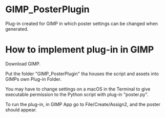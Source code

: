 # GIMP_PosterPlugin
Plug-in created for GIMP in which poster settings can be changed when generated. 

# How to implement plug-in in GIMP
Download GIMP. 

Put the folder "GIMP_PosterPlugin" tha houses the script and assets into GIMPs own Plug-in Folder. 

You may have to change settings on a macOS in the Terminal to give executable permission to the Python script with plug-in "poster.py". 

To run the plug-in, in GIMP App go to File/Create/Assign2, and the poster should appear.
